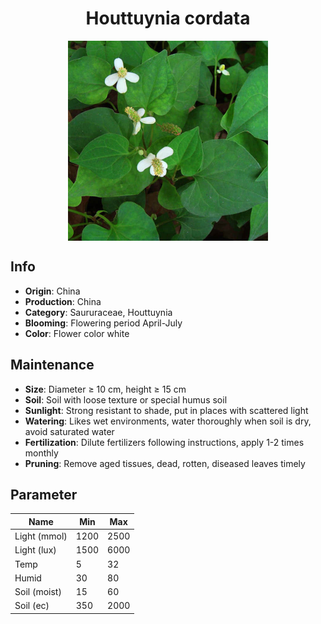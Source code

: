 <h1 align='center'>Houttuynia cordata</h1>
<p align="center">
    <img 
        align='center'
        width='320'
        src="../images/houttuynia cordata.png" 
        alt='Houttuynia cordata' />
</p>

## Info

 - **Origin**: China
 - **Production**: China
 - **Category**: Saururaceae, Houttuynia
 - **Blooming**: Flowering period April-July
 - **Color**: Flower color white

## Maintenance

 - **Size**: Diameter ≥ 10 cm, height ≥ 15 cm
 - **Soil**: Soil with loose texture or special humus soil
 - **Sunlight**: Strong resistant to shade, put in places with scattered light
 - **Watering**: Likes wet environments, water thoroughly when soil is dry, avoid saturated water
 - **Fertilization**: Dilute fertilizers following instructions, apply 1-2 times monthly
 - **Pruning**: Remove aged tissues, dead, rotten, diseased leaves timely

## Parameter

| Name         | Min  | Max   |
|--------------|------|-------|
| Light (mmol) | 1200 | 2500  |
| Light (lux)  | 1500 | 6000 |
| Temp         | 5    | 32    |
| Humid        | 30   | 80    |
| Soil (moist) | 15   | 60    |
| Soil (ec)    | 350  | 2000  |